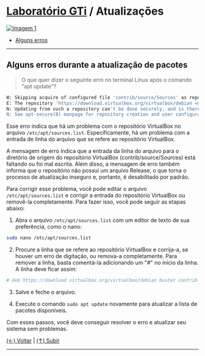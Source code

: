 # [Laboratório GTi](https://github.com/systemboys/GTi_Laboratory#laborat%C3%B3rio-gti "Laboratório GTi") / Atualizações

[![Imagem 1](https://site.com/img/exemplo.png "Imagem 1")](http://link.com "Imagem 1")

- [Alguns erros](https://site.com#anchor-link-1 "Alguns erros")

---

## Alguns erros durante a atualização de pacotes

> O que quer dizer o seguinte erro no terminal Linux após o comando "apt update"?

```bash
W: Skipping acquire of configured file 'contrib/source/Sources' as repository 'https://download.virtualbox.org/virtualbox/debian buster InRelease' does not seem to provide it (sources.list entry misspelt?)
E: The repository 'https://download.virtualbox.org/virtualbox/debian <mydist> Release' does not have a Release file.
N: Updating from such a repository can't be done securely, and is therefore disabled by default.
N: See apt-secure(8) manpage for repository creation and user configuration details.
```

Esse erro indica que há um problema com o repositório VirtualBox no arquivo `/etc/apt/sources.list`. Especificamente, há um problema com a entrada de linha do arquivo que se refere ao repositório VirtualBox.

A mensagem de erro indica que a entrada da linha do arquivo para o diretório de origem do repositório VirtualBox (contrib/source/Sources) está faltando ou foi mal escrita. Além disso, a mensagem de erro também informa que o repositório não possui um arquivo Release, o que torna o processo de atualização inseguro e, portanto, é desabilitado por padrão.

Para corrigir esse problema, você pode editar o arquivo `/etc/apt/sources.list` e corrigir a entrada do repositório VirtualBox ou removê-la completamente. Para fazer isso, você pode seguir as etapas abaixo:

1. Abra o arquivo `/etc/apt/sources.list` com um editor de texto de sua preferência, como o nano:

```bash
sudo nano /etc/apt/sources.list
```

2. Procure a linha que se refere ao repositório VirtualBox e corrija-a, se houver um erro de digitação, ou remova-a completamente. Para remover a linha, basta comentá-la adicionando um "#" no início da linha. A linha deve ficar assim:

```bash
# deb https://download.virtualbox.org/virtualbox/debian buster contrib
```

3. Salve e feche o arquivo.

4. Execute o comando `sudo apt update` novamente para atualizar a lista de pacotes disponíveis.

Com esses passos, você deve conseguir resolver o erro e atualizar seu sistema sem problemas.

[(&larr;) Voltar](https://github.com/systemboys/GTi_Laboratory#laborat%C3%B3rio-gti "Voltar ao Sumário") | 
[(&uarr;) Subir](#assunto "Subir para o topo")

---